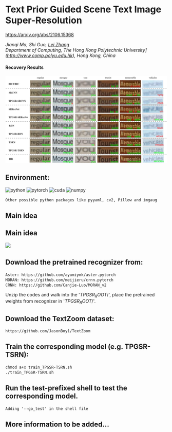 # Text Prior Guided Scene Text Image Super-Resolution
https://arxiv.org/abs/2106.15368

_Jianqi Ma, Shi Guo, [Lei Zhang](https://www4.comp.polyu.edu.hk/~cslzhang)_  
_Department of Computing, The Hong Kong Polytechnic University](http://www.comp.polyu.edu.hk), Hong Kong, China_

#### Recovery Results
![TPGSR visualization](./visualization/TextSupReso-vis_sr_v2.png)

## Environment:


![python](https://img.shields.io/badge/python-v3.7-green.svg?style=plastic)
![pytorch](https://img.shields.io/badge/pytorch-v1.2-green.svg?style=plastic)
![cuda](https://img.shields.io/badge/cuda-v9.1-green.svg?style=plastic)
![numpy](https://img.shields.io/badge/cuda-v9.1-green.svg?style=plastic)

```
Other possible python packages like pyyaml, cv2, Pillow and imgaug
```
## Main idea
## Main idea
<img src="figs/architecture.png" width="784px"/> 

## Download the pretrained recognizer from: 

	Aster: https://github.com/ayumiymk/aster.pytorch  
	MORAN: https://github.com/meijieru/crnn.pytorch  
	CRNN: https://github.com/Canjie-Luo/MORAN_v2  

Unzip the codes and walk into the '$TPGSR_ROOT$/', place the pretrained weights from recognizer in '$TPGSR_ROOT$/'.

## Download the TextZoom dataset:

	https://github.com/JasonBoy1/TextZoom

## Train the corresponding model (e.g. TPGSR-TSRN):
```
chmod a+x train_TPGSR-TSRN.sh
./train_TPGSR-TSRN.sh
```

## Run the test-prefixed shell to test the corresponding model.
```
Adding '--go_test' in the shell file
```
## **More information to be added...**
